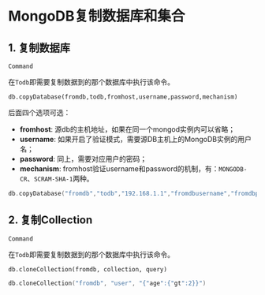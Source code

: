 # MongoDB复制数据库和集合

## 1. 复制数据库

`Command`

在`Todb`即需要复制数据到的那个数据库中执行该命令。

```mysql
db.copyDatabase(fromdb,todb,fromhost,username,password,mechanism)
```

后面四个选项可选：

* **fromhost**: 源db的主机地址，如果在同一个mongod实例内可以省略；
* **username**: 如果开启了验证模式，需要源DB主机上的MongoDB实例的用户名；
* **password**: 同上，需要对应用户的密码；
* **mechanism**: fromhost验证username和password的机制，有：`MONGODB-CR`、`SCRAM-SHA-1`两种。



```go
db.copyDatabase("fromdb","todb","192.168.1.1","fromdbusername","fromdbpassword","SCRAM-SHA-1")
```

## 2. 复制Collection

`Command`

在`Todb`即需要复制数据到的那个数据库中执行该命令。

```mysql
db.cloneCollection(fromdb, collection, query)
```



```go
db.cloneCollection("fromdb", "user", "{"age":{"gt":2}}")
```



